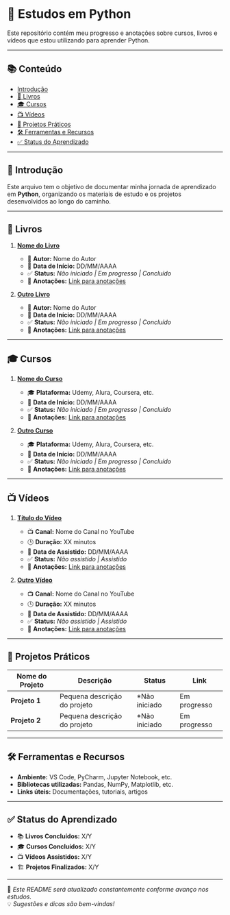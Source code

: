 # 🚀 Estudos em Python

Este repositório contém meu progresso e anotações sobre cursos, livros e vídeos que estou utilizando para aprender Python.

---

## 📚 Conteúdo

- [Introdução](#introdução)
- [📖 Livros](#livros)
- [🎓 Cursos](#cursos)
- [📺 Vídeos](#vídeos)
- [📂 Projetos Práticos](#projetos-práticos)
- [🛠️ Ferramentas e Recursos](#ferramentas-e-recursos)
- [✅ Status do Aprendizado](#status-do-aprendizado)

---

## 🐍 Introdução

Este arquivo tem o objetivo de documentar minha jornada de aprendizado em **Python**, organizando os materiais de estudo e os projetos desenvolvidos ao longo do caminho.

---

## 📖 Livros

1. **[Nome do Livro](#)**  
   - 📌 **Autor:** Nome do Autor  
   - 📆 **Data de Início:** DD/MM/AAAA  
   - ✅ **Status:** *Não iniciado | Em progresso | Concluído*  
   - 📜 **Anotações:** [Link para anotações](#)

2. **[Outro Livro](#)**  
   - 📌 **Autor:** Nome do Autor  
   - 📆 **Data de Início:** DD/MM/AAAA  
   - ✅ **Status:** *Não iniciado | Em progresso | Concluído*  
   - 📜 **Anotações:** [Link para anotações](#)

---

## 🎓 Cursos

1. **[Nome do Curso](#)**  
   - 🎓 **Plataforma:** Udemy, Alura, Coursera, etc.  
   - 📆 **Data de Início:** DD/MM/AAAA  
   - ✅ **Status:** *Não iniciado | Em progresso | Concluído*  
   - 📜 **Anotações:** [Link para anotações](#)

2. **[Outro Curso](#)**  
   - 🎓 **Plataforma:** Udemy, Alura, Coursera, etc.  
   - 📆 **Data de Início:** DD/MM/AAAA  
   - ✅ **Status:** *Não iniciado | Em progresso | Concluído*  
   - 📜 **Anotações:** [Link para anotações](#)

---

## 📺 Vídeos

1. **[Título do Vídeo](#)**  
   - 📺 **Canal:** Nome do Canal no YouTube  
   - 🕒 **Duração:** XX minutos  
   - 📆 **Data de Assistido:** DD/MM/AAAA  
   - ✅ **Status:** *Não assistido | Assistido*  
   - 📜 **Anotações:** [Link para anotações](#)

2. **[Outro Vídeo](#)**  
   - 📺 **Canal:** Nome do Canal no YouTube  
   - 🕒 **Duração:** XX minutos  
   - 📆 **Data de Assistido:** DD/MM/AAAA  
   - ✅ **Status:** *Não assistido | Assistido*  
   - 📜 **Anotações:** [Link para anotações](#)

---

## 📂 Projetos Práticos

| Nome do Projeto | Descrição | Status | Link |
|---|---|---|---|
| **Projeto 1** | Pequena descrição do projeto | *Não iniciado | Em progresso | Concluído* | [Repositório](#) |
| **Projeto 2** | Pequena descrição do projeto | *Não iniciado | Em progresso | Concluído* | [Repositório](#) |

---

## 🛠️ Ferramentas e Recursos

- **Ambiente:** VS Code, PyCharm, Jupyter Notebook, etc.  
- **Bibliotecas utilizadas:** Pandas, NumPy, Matplotlib, etc.  
- **Links úteis:** Documentações, tutoriais, artigos  

---

## ✅ Status do Aprendizado

- 📚 **Livros Concluídos:** X/Y  
- 🎓 **Cursos Concluídos:** X/Y  
- 📺 **Vídeos Assistidos:** X/Y  
- 🏗️ **Projetos Finalizados:** X/Y  

---

📌 *Este README será atualizado constantemente conforme avanço nos estudos.*  
💡 *Sugestões e dicas são bem-vindas!*  

